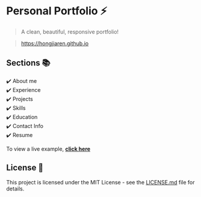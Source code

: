 # Personal Portfolio ⚡️ 
> A clean, beautiful, responsive portfolio!

> https://hongjiaren.github.io

## Sections 📚
✔️ About me\
✔️ Experience\
✔️ Projects \
✔️ Skills \
✔️ Education\
✔️ Contact Info\
✔️ Resume

To view a live example, **[click here](https://hongjiaren.github.io/)**


## License 📄
This project is licensed under the MIT License - see the [LICENSE.md](./LICENSE) file for details.
